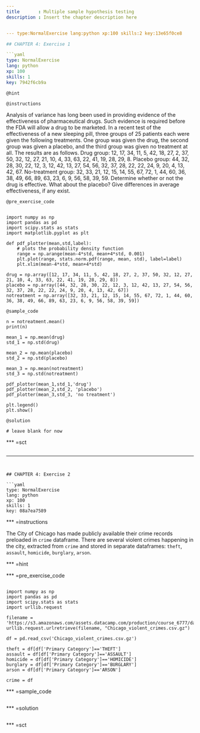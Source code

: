 ```yaml
---
title       : Multiple sample hypothesis testing
description : Insert the chapter description here


--- type:NormalExercise lang:python xp:100 skills:2 key:13e65f0ce8

## CHAPTER 4: Exercise 1

```yaml
type: NormalExercise
lang: python
xp: 100
skills: 1
key: 7942f6cb9a
```

`@hint`

`@instructions`

Analysis of variance has long been used in providing evidence of the effectiveness of pharmaceutical drugs. Such evidence is required before the FDA will allow a drug to be marketed. In a recent test of the effectiveness of a new sleeping pill, three groups of 25 patients each were given the following treatments. One group was given the drug, the second group was given a placebo, and the third group was given no treatment at all. The results are as follows. Drug group: 12, 17, 34, 11, 5, 42, 18, 27, 2, 37, 50, 32, 12, 27, 21, 10, 4, 33, 63, 22, 41, 19, 28, 29, 8. Placebo group: 44, 32, 28, 30, 22, 12, 3, 12, 42, 13, 27, 54, 56, 32, 37, 28, 22, 22, 24, 9, 20, 4, 13, 42, 67. No-treatment group: 32, 33, 21, 12, 15, 14, 55, 67, 72, 1, 44, 60, 36, 38, 49, 66, 89, 63, 23, 6, 9, 56, 58, 39, 59. Determine whether or not the drug is effective. What about the placebo? Give differences in average effectiveness, if any exist.


`@pre_exercise_code`
```{python}

import numpy as np
import pandas as pd
import scipy.stats as stats
import matplotlib.pyplot as plt

def pdf_plotter(mean,std,label):
    # plots the probability density function 
    range = np.arange(mean-4*std, mean+4*std, 0.001)
    plt.plot(range, stats.norm.pdf(range, mean, std), label=label)
    plt.xlim(mean-4*std, mean+4*std)

drug = np.array([12, 17, 34, 11, 5, 42, 18, 27, 2, 37, 50, 32, 12, 27, 21, 10, 4, 33, 63, 22, 41, 19, 28, 29, 8])
placebo = np.array([44, 32, 28, 30, 22, 12, 3, 12, 42, 13, 27, 54, 56, 32, 37, 28, 22, 22, 24, 9, 20, 4, 13, 42, 67])
notreatment = np.array([32, 33, 21, 12, 15, 14, 55, 67, 72, 1, 44, 60, 36, 38, 49, 66, 89, 63, 23, 6, 9, 56, 58, 39, 59])
```

`@sample_code`
```{python}
n = notreatment.mean()
print(n)

mean_1 = np.mean(drug)
std_1 = np.std(drug)

mean_2 = np.mean(placebo)
std_2 = np.std(placebo)

mean_3 = np.mean(notreatment)
std_3 = np.std(notreatment)

pdf_plotter(mean_1,std_1,'drug')
pdf_plotter(mean_2,std_2, 'placebo')
pdf_plotter(mean_3,std_3, 'no treatment')

plt.legend()
plt.show()

```

`@solution`
```{python}
# leave blank for now
```

*** =sct
```{python}

```
---
```


## CHAPTER 4: Exercise 2

```yaml
type: NormalExercise
lang: python
xp: 100
skills: 1
key: 08a7ea7589
```

*** =instructions

The City of Chicago has made publicly available their crime records preloaded in `crime` dataframe. There are several violent crimes happening in the city, extracted from `crime` and stored in separate dataframes: `theft`, `assault`, `homicide`, `burglary`, `arson`. 

*** =hint

*** =pre_exercise_code
```{python}

import numpy as np
import pandas as pd
import scipy.stats as stats
import urllib.request

filename = 'https://s3.amazonaws.com/assets.datacamp.com/production/course_6777/datasets/Chicago_violent_crimes.csv.gz.csv'
urllib.request.urlretrieve(filename, "Chicago_violent_crimes.csv.gz")

df = pd.read_csv('Chicago_violent_crimes.csv.gz')

theft = df[df['Primary Category']=='THEFT']
assault = df[df['Primary Category']=='ASSAULT']
homicide = df[df['Primary Category']=='HOMICIDE']
burglary = df[df['Primary Category']=='BURGLARY']
arson = df[df['Primary Category']=='ARSON']

crime = df

```

*** =sample_code
```{python}

```

*** =solution
```{python}

```

*** =sct
```{python}

```
